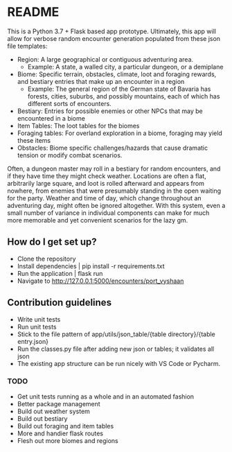 # README #

This is a Python 3.7 + Flask based app prototype. Ultimately, this app will allow for verbose random encounter generation populated from these json file templates:

* Region: A large geographical or contiguous adventuring area.
  * Example: A state, a walled city, a particular dungeon, or a demiplane
* Biome: Specific terrain, obstacles, climate, loot and foraging rewards, and bestiary entries that make up an encounter in a region
  * Example: The general region of the German state of Bavaria has forests, cities, suburbs, and possibly mountains, each of which has different sorts of encounters.
* Bestiary: Entries for possible enemies or other NPCs that may be encountered in a biome
* Item Tables: The loot tables for the biomes
* Foraging tables: For overland exploration in a biome, foraging may yield these items
* Obstacles: Biome specific challenges/hazards that cause dramatic tension or modify combat scenarios.

Often, a dungeon master may roll in a bestiary for random encounters, and if they have time they might check weather. Locations are often a flat, arbitrarily large square, and loot is rolled afterward and appears from nowhere, from enemies that were presumably standing in the open waiting for the party. Weather and time of day, which change throughout an adventuring day, might often be ignored altogether. With this system, even a small number of variance in individual components can make for much more memorable and yet convenient scenarios for the lazy gm.

## How do I get set up? ##

* Clone the repository
* Install dependencies | pip install -r requirements.txt
* Run the application | flask run
* Navigate to http://127.0.0.1:5000/encounters/port_vyshaan

## Contribution guidelines ##

* Write unit tests
* Run unit tests
* Stick to the file pattern of app/utils/json_table/{table directory}/{table entry.json}
* Run the classes.py file after adding new json or tables; it validates all json
* The existing app structure can be run nicely with VS Code or Pycharm. 

### TODO ###

* Get unit tests running as a whole and in an automated fashion
* Better package management
* Build out weather system
* Build out bestiary
* Build out foraging and item tables
* More and handier flask routes
* Flesh out more biomes and regions